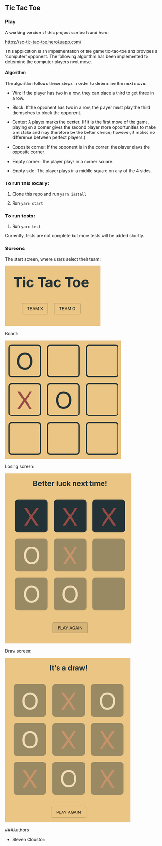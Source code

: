 ## Tic Tac Toe

### Play

A working version of this project can be found here:

https://sc-tic-tac-toe.herokuapp.com/


This application is an implementation of the game tic-tac-toe and provides a 'computer' opponent.
The following algorithm has been implemented to determine the computer players next move.

#### Algorithm

The algorithm follows these steps in order to determine the next move: 

* Win: If the player has two in a row, they can place a third to get three in a row.

* Block: If the opponent has two in a row, the player must play the third themselves to block the opponent.

* Center: A player marks the center. (If it is the first move of the game, playing on a corner gives the second player more opportunities to make a mistake and may therefore be the better choice; however, it makes no difference between perfect players.)

* Opposite corner: If the opponent is in the corner, the player plays the opposite corner.

* Empty corner: The player plays in a corner square.

* Empty side: The player plays in a middle square on any of the 4 sides.

### To run this locally: 

1. Clone this repo and run `yarn install`

2. Run `yarn start` 

### To run tests:

1. Run `yarn test`

Currently, tests are not complete but more tests will be added shortly.

### Screens
The start screen, where users select their team:

![picture](readme_images/start.png)

Board:

![picture](readme_images/board.png)

Losing screen:

![picture](readme_images/losing_screen.png)

Draw screen:

![picture](readme_images/draw.png)

###Authors

* Steven Clouston




